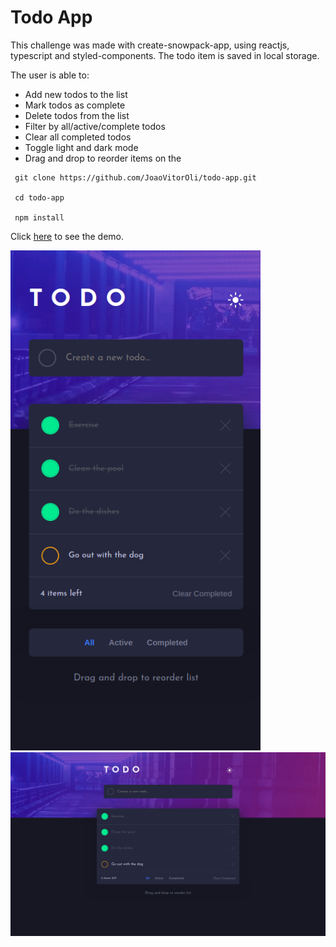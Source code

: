 # Todo App

This challenge was made with create-snowpack-app, using reactjs, typescript and styled-components. The todo item is saved in local storage.

The user is able to: 

- Add new todos to the list
- Mark todos as complete
- Delete todos from the list
- Filter by all/active/complete todos
- Clear all completed todos
- Toggle light and dark mode
- Drag and drop to reorder items on the

```
 git clone https://github.com/JoaoVitorOli/todo-app.git
 
 cd todo-app
 
 npm install
```

Click <a href="https://todo-app-peach-eta.vercel.app" target="_blank">here</a> to see the demo.

<img src="https://github.com/JoaoVitorOli/todo-app/blob/master/mobile-preview.png" width="400" height="800" />

<img src="https://github.com/JoaoVitorOli/todo-app/blob/master/desktop-preview.png"/>
